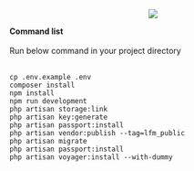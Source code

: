 
   
   <div >
        <p align="center"><img src="https://mobiosolutions.com/wp-content/uploads/2017/11/mobio-logo.png" ></p>
    </div>


**Command list**
<br/><br/>Run below command in your project directory 

<br/>`cp .env.example .env`
<br/>`composer install`
<br/>`npm install`
<br/>`npm run development`
<br/>`php artisan storage:link`
<br/>`php artisan key:generate`
<br/>`php artisan passport:install`
<br/>`php artisan vendor:publish --tag=lfm_public`
<br/>`php artisan migrate`
<br/>`php artisan passport:install`
<br/>`php artisan voyager:install --with-dummy`


